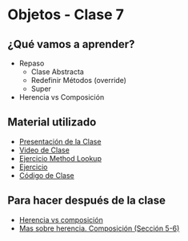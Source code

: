 # Objetos - Clase 7

## ¿Qué vamos a aprender?

* Repaso
    * Clase Abstracta
    * Redefinir Métodos (override)
    * Super
* Herencia vs Composición

## Material utilizado

* [Presentación de la Clase](https://docs.google.com/presentation/d/1Dm6qzE0azxpKeB8c9OMU1aQ3yI1-xfsAzdfa5uVTEPk)
* [Video de Clase](https://youtu.be/c4j_TCaUQQI)
* [Ejercicio Method Lookup](https://docs.google.com/document/d/1ogpK2Xg0W1cYuwPryOgEbifv0D4DSxigBCcd_clMZdc)
* [Ejercicio](https://docs.google.com/document/d/1_SjhYafWzoMbXVYeRYEg8ajdnGGrriq2oq1JFLd7yiw/)
* [Código de Clase](https://github.com/pdep-st/seguimiento/tree/main/seguimiento/2022/objetos/practica/src/clase7.wlk)

## Para hacer después de la clase

* [Herencia vs composición](http://wiki.uqbar.org/wiki/articles/composicion--oop-.html)
* [Mas sobre herencia. Composición (Sección 5-6)](https://docs.google.com/document/d/1KdG7NrKPgPh4bAcyLuDG2G1iWP7Ze2GFs91qzlvDKqI)
